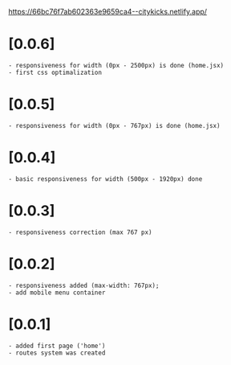 https://66bc76f7ab602363e9659ca4--citykicks.netlify.app/

# [0.0.6] 
    - responsiveness for width (0px - 2500px) is done (home.jsx)
    - first css optimalization

# [0.0.5]
    - responsiveness for width (0px - 767px) is done (home.jsx)

# [0.0.4]
    - basic responsiveness for width (500px - 1920px) done

# [0.0.3] 
    - responsiveness correction (max 767 px)

# [0.0.2]
    - responsiveness added (max-width: 767px);
    - add mobile menu container

# [0.0.1] 
    - added first page ('home')
    - routes system was created
